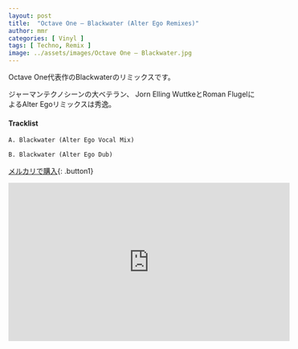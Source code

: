 ```yaml
---
layout: post
title:  "Octave One – Blackwater (Alter Ego Remixes)"
author: mmr
categories: [ Vinyl ]
tags: [ Techno, Remix ]
image: ../assets/images/Octave One – Blackwater.jpg
---
```


Octave One代表作のBlackwaterのリミックスです。

ジャーマンテクノシーンの大ベテラン、 Jorn Elling WuttkeとRoman FlugelによるAlter Egoリミックスは秀逸。

#### Tracklist
```md
A. Blackwater (Alter Ego Vocal Mix)

B. Blackwater (Alter Ego Dub)
```

[メルカリで購入](https://jp.mercari.com/item/m73391781068?afid=6142608987){: .button1}

<iframe width="560" height="315" src="https://www.youtube.com/embed/687F3j2nZ-4?si=2ajm1apVr5h5OHnY" title="YouTube video player" frameborder="0" allow="accelerometer; autoplay; clipboard-write; encrypted-media; gyroscope; picture-in-picture; web-share" referrerpolicy="strict-origin-when-cross-origin" allowfullscreen></iframe>
